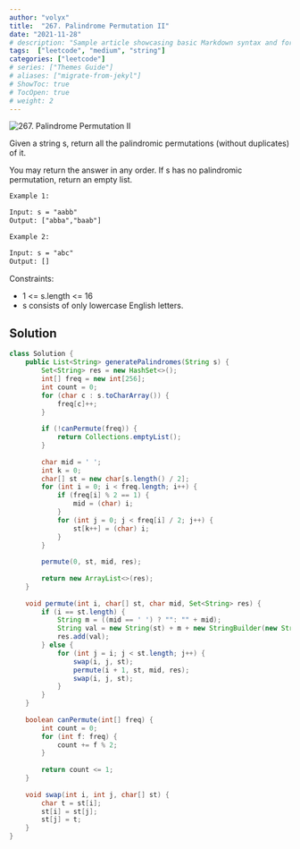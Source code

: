 ```yaml
---
author: "volyx"
title:  "267. Palindrome Permutation II"
date: "2021-11-28"
# description: "Sample article showcasing basic Markdown syntax and formatting for HTML elements."
tags:  ["leetcode", "medium", "string"]
categories: ["leetcode"]
# series: ["Themes Guide"]
# aliases: ["migrate-from-jekyl"]
# ShowToc: true
# TocOpen: true
# weight: 2
---
```


![267. Palindrome Permutation II](https://leetcode.com/problems/palindrome-permutation-ii/)

Given a string s, return all the palindromic permutations (without duplicates) of it.

You may return the answer in any order. If s has no palindromic permutation, return an empty list.

```txt
Example 1:

Input: s = "aabb"
Output: ["abba","baab"]

Example 2:

Input: s = "abc"
Output: []
```

Constraints:

- 1 <= s.length <= 16
- s consists of only lowercase English letters.

## Solution

```java
class Solution {
    public List<String> generatePalindromes(String s) {
        Set<String> res = new HashSet<>();
        int[] freq = new int[256];
        int count = 0;
        for (char c : s.toCharArray()) {
            freq[c]++;
        }
        
        if (!canPermute(freq)) {
            return Collections.emptyList();
        }
        
        char mid = ' ';
        int k = 0;
        char[] st = new char[s.length() / 2];
        for (int i = 0; i < freq.length; i++) {
            if (freq[i] % 2 == 1) {
                mid = (char) i;
            }
            for (int j = 0; j < freq[i] / 2; j++) {
                st[k++] = (char) i;
            }
        }
        
        permute(0, st, mid, res);
        
        return new ArrayList<>(res);
    }
    
    void permute(int i, char[] st, char mid, Set<String> res) {
        if (i == st.length) {
            String m = ((mid == ' ') ? "": "" + mid);
            String val = new String(st) + m + new StringBuilder(new String(st)).reverse().toString();
            res.add(val);
        } else {
            for (int j = i; j < st.length; j++) {
                swap(i, j, st);
                permute(i + 1, st, mid, res);
                swap(i, j, st);
            }
        }
    }
    
    boolean canPermute(int[] freq) {
        int count = 0;
        for (int f: freq) {
            count += f % 2;
        }
        
        return count <= 1;
    }
    
    void swap(int i, int j, char[] st) {
        char t = st[i];
        st[i] = st[j];
        st[j] = t;
    }
}
```
